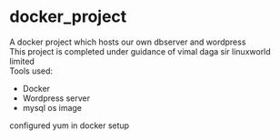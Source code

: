 # docker_project
A docker project which hosts our own dbserver and wordpress<br>
This project is completed under guidance of vimal daga sir linuxworld limited<br>
Tools used:<br>
<ul>
  <li>Docker<br></li>
  <li>Wordpress server<br></li>
  <li>mysql os image<br></li>
  
</ul>
configured yum in docker setup 
